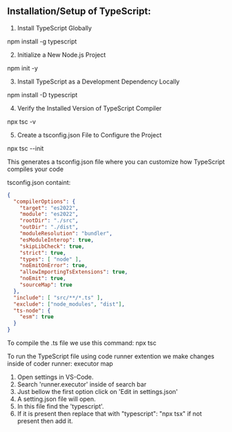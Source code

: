Installation/Setup of TypeScript:
--------------------------------

1. Install TypeScript Globally

npm install -g typescript

2. Initialize a New Node.js Project

npm init -y

3. Install TypeScript as a Development Dependency Locally

npm install -D typescript

4. Verify the Installed Version of TypeScript Compiler

npx tsc -v

5. Create a tsconfig.json File to Configure the Project

npx tsc --init

This generates a tsconfig.json file where you can customize how TypeScript compiles your code

tsconfig.json containt:

```json
{
  "compilerOptions": {
    "target": "es2022",
    "module": "es2022",
    "rootDir": "./src",
    "outDir": "./dist",
    "moduleResolution": "bundler",
    "esModuleInterop": true,
    "skipLibCheck": true,
    "strict": true,
    "types": [ "node" ],
    "noEmitOnError": true,
    "allowImportingTsExtensions": true,
    "noEmit": true,
    "sourceMap": true
  },
  "include": [ "src/**/*.ts" ],
  "exclude": ["node_modules", "dist"],
  "ts-node": {
    "esm": true
  }
}
```

To compile the .ts file we use this command: npx tsc

To run the TypeScript file using code runner extention we make changes inside of coder runner: executor map 

1. Open settings in VS-Code.
2. Search 'runner.executor' inside of search bar
3. Just bellow the first option click on 'Edit in settings.json'
4. A setting.json file will open.
5. In this file find the 'typescript'.
6. If it is present then replace that with "typescript": "npx tsx" if not present then add it.
